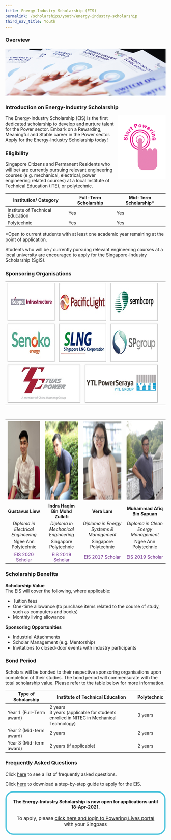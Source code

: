 ```yaml
---
title: Energy-Industry Scholarship (EIS)
permalink: /scholarships/youth/energy-industry-scholarship
third_nav_title: Youth
---
```

### Overview

![Energy Industry Scholarship](/images/scholarships/youth/EIS_sub.jpg)

### Introduction on Energy-Industry Scholarship

<div style="float: right;">
    <a href="#NearHyperLinkLoginSingPass">
        <img alt="Start Powering" src="/images/common/start_powering.png" style="width: 150px; height: 200px;"/>
    </a>
</div>

The Energy-Industry Scholarship (EIS) is the first dedicated scholarship to develop and nurture talent for the Power sector. Embark on a Rewarding, Meaningful and Stable career in the Power sector. Apply for the Energy-Industry Scholarship today!

### Eligibility
Singapore Citizens and Permanent Residents who will be/ are currently pursuing relevant engineering courses (e.g. mechanical, electrical, power engineering related courses) at a local Institute of Technical Education (ITE), or polytechnic.

|Institution/ Category|Full-Term Scholarship|Mid-Term Scholarship*|
----------------------|---------------------|---------------------|
Institute of Technical Education|Yes|Yes|
Polytechnic|Yes|Yes|  

*Open to current students with at least one academic year remaining at the point of application.

Students who will be / currently pursuing relevant engineering courses at a local university are encouraged to apply for the Singapore-Industry Scholarship (SgIS). 

### Sponsoring Organisations
<table class="no-border">
    <tbody>
        <tr>
            <td style="text-align: center;">
                <a href="http://www.kepinfra.com/"><img alt="Keppel Infrastructure" src="/images/common/partner-logos/keppel_infrastructure.jpg" style="width: 250px; height: 120px;"></a>
             </td>
             <td colspan="2" style="text-align: center;">
                <a href="https://www.pacificlight.com.sg/"><img alt="PacificLight Power" src="/images/common/partner-logos/pacific_light.jpg" style="width: 250px; height: 120px;"></a>
             </td>
             <td style="text-align: center;">
                <a href="https://www.sembcorp.com/"><img alt="Sembcorp Industries" src="/images/common/partner-logos/sembcorp.jpg" style="width: 250px; height: 120px;"></a>
             </td>
        </tr>
        <tr>
            <td style="text-align: center;">
                <a href="https://www.senokoenergy.com/"><img alt="Senoko Energy" src="/images/common/partner-logos/senoko_new.jpg" style="width: 250px; height: 120px;"></a>
             </td>
             <td colspan="2" style="text-align: center;">
                <a href="https://www.slng.com.sg/"><img alt="Singapore LNG Corporation" src="/images/common/partner-logos/singapore_lng_corporation.jpg" style="width: 250px; height: 120px;"></a>
             </td>             
             <td style="text-align: center;">
                <a href="https://www.spgroup.com.sg/"><img alt="Singapore Power" src="/images/common/partner-logos/sp_group.png" style="width: 250px; height: 120px;"></a>
             </td>
        </tr>
        <tr>
            <td colspan="2" style="text-align: center;">
                <a href="https://www.tuaspower.com.sg/"><img alt="Tuas Power" src="/images/common/partner-logos/tuas_power.jpg" style="width: 250px; height: 120px;"></a>
            </td>
            <td colspan="2" style="text-align: center;">
                <a href="https://ytlpowerseraya.com.sg/"><img alt="YTL PowerSeraya" src="/images/common/partner-logos/ytl_power_seraya.jpg" style="width: 250px; height: 120px;"></a>
            </td>
            <td>&nbsp;</td>
        </tr>
    </tbody>
</table>

&nbsp;  

[//]: # (showcase stories of scholars)

<table>
    <tr>
        <td style="text-align: center; border: none;">
            <img alt="Photograph" src="/images/scholarships/youth/profile_photo_gl.png"  style="height: 250px;"/>
        </td>
        <td style="text-align: center; border: none;">
            <img alt="Photograph" src="/images/scholarships/youth/profile_photo_ihbmz.png" style="height: 250px;"/>
        </td>
        <td style="text-align: center; border: none;">
            <img alt="Photograph" src="/images/scholarships/youth/profile_photo_vl.png" style="height: 250px;"/>
        </td>
        <td style="text-align: center; border: none;">
            <img alt="Photograph" src="/images/scholarships/youth/profile_photo_mabs.png" style="height: 250px;"/>
        </td>
    </tr>
    <tr>
        <td style="text-align: center; border: none;">
            <strong>Gustavus Liew</strong>
        </td>
        <td style="text-align: center; border: none;">
            <strong>Indra Haqim Bin Mohd Zulkifi</strong>
        </td>
        <td style="text-align: center; border: none;">
            <strong>Vera Lam</strong>
        </td>
        <td style="text-align: center; border: none;">
            <strong>Muhammad Afiq Bin Sapuan</strong>
        </td>
    </tr>   
    <tr>
        <td style="text-align: center; border: none;">
            <span style="font-style: italic;">
                Diploma in Electrical Engineering
            </span>
        </td>
        <td style="text-align: center; border: none;">
            <span style="font-style: italic;">
                Diploma in Mechanical Engineering
            </span>
        </td>
        <td style="text-align: center; border: none;">
            <span style="font-style: italic;">
                Diploma in Energy Systems & Management
            </span>
        </td>
        <td style="text-align: center; border: none;">
            <span style="font-style: italic;">
                Diploma in Clean Energy Management
            </span>
        </td>
    </tr>
    <tr>
        <td style="text-align: center; border: none;">
            <span style="">
                Ngee Ann Polytechnic
            </span>
        </td>
        <td style="text-align: center; border: none;">
            <span style="">
                Singapore Polytechnic
            </span>
        </td>
        <td style="text-align: center; border: none;">
            <span style="">
                Singapore Polytechnic
            </span>
        </td>
        <td style="text-align: center; border: none;">
            <span style="">
                Ngee Ann Polytechnic
            </span>
        </td>
    </tr> 
    <tr>
        <td style="text-align: center; border: none;">
            <span style="color: #6A288A;">
                EIS 2020 Scholar
            </span>
        </td>
        <td style="text-align: center; border: none;">
            <span style="color: #6A288A;">
                EIS 2019 Scholar
            </span>
        </td>
        <td style="text-align: center; border: none;">
            <span style="color: #6A288A;">
                EIS 2017 Scholar
            </span>
        </td>
        <td style="text-align: center; border: none;">
            <span style="color: #6A288A;">
                EIS 2019 Scholar
            </span>
        </td>
    </tr>    
</table>

### Scholarship Benefits

**Scholarship Value**  
The EIS will cover the following, where applicable:
* Tuition fees
* One-time allowance (to purchase items related to the course of study, such as computers and books)
* Monthly living allowance

**Sponsoring Opportunities**  
* Industrial Attachments
* Scholar Management (e.g. Mentorship)
* Invitations to closed-door events with industry participants

### Bond Period
Scholars will be bonded to their respective sponsoring organisations upon completion of their studies. The bond period will commensurate with the total scholarship value. Please refer to the table below for more information.

|Type of Scholarship|Institute of Technical Education|Polytechnic|
|-------------------|--------------------------------|-----------|
|Year 1 (Full-Term award)|2 years <br/>3 years (applicable for students enrolled in NITEC in Mechanical Technology)|3 years|
|Year 2 (Mid-term award)|2 years|2 years|
|Year 3 (Mid-term award)|2 years (if applicable)|2 years|

### Frequently Asked Questions
Click <a href="/files/EIS_FAQs_2019%20(28%20Jan%202019).pdf" target="_blank">here</a> to see a list of frequently asked questions.

Click <a href="/files/EIS_ScholarshipApplicationGuide_2017.pdf" target="_blank">here</a> to download a step-by-step guide to apply for the EIS.

<a id="NearHyperLinkLoginSingPass"></a>
<div style="margin:auto; border: 4px solid; border-radius: 25px; padding: 20px 20px; border-color:#4EC4DD ">
    <div style="text-align:center;">
        <strong>
            The Energy-Industry Scholarship is now open for applications until 18-Apr-2021.
        </strong>
        <br>
        <br>
    </div>
    <div style="text-align:center;" >
        <span style="text-align:center; font-size: 15px;">
            To apply, please <a href="https://apply.poweringlives.gov.sg/SPLogin/default.aspx">click here and login to Powering Lives portal</a> with your Singpass
        </span>
    </div>
</div>
